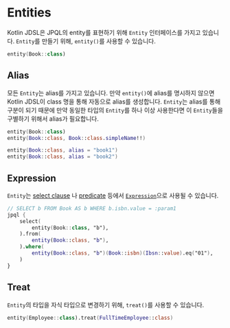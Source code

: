 # Entities

Kotlin JDSL은 JPQL의 entity를 표현하기 위해 `Entity` 인터페이스를 가지고 있습니다.
`Entity`를 만들기 위해, `entity()`를 사용할 수 있습니다.

```kotlin
entity(Book::class)
```

## Alias

모든 `Entity`는 alias를 가지고 있습니다.
만약 `entity()`에 alias를 명시하지 않으면 Kotlin JDSL이 class 명을 통해 자동으로 alias를 생성합니다.
`Entity`는 alias를 통해 구분이 되기 때문에 만약 동일한 타입의 `Entity`를 하나 이상 사용한다면 이 `Entity`들을 구별하기 위해서 alias가 필요합니다.

```kotlin
entity(Book::class)
entity(Book::class, Book::class.simpleName!!)

entity(Book::class, alias = "book1")
entity(Book::class, alias = "book2")
```

## Expression

`Entity`는 [select clause](statements.md#select-clause) 나 [predicate](predicates.md) 등에서 [`Expression`](expressions.md)으로 사용될 수 있습니다.

```kotlin
// SELECT b FROM Book AS b WHERE b.isbn.value = :param1
jpql {
    select(
        entity(Book::class, "b"),
    ).from(
        entity(Book::class, "b"),
    ).where(
        entity(Book::class, "b")(Book::isbn)(Ibsn::value).eq("01"),
    )
}
```

## Treat

`Entity`의 타입을 자식 타입으로 변경하기 위해, `treat()`를 사용할 수 있습니다.

```kotlin
entity(Employee::class).treat(FullTimeEmployee::class)
```

